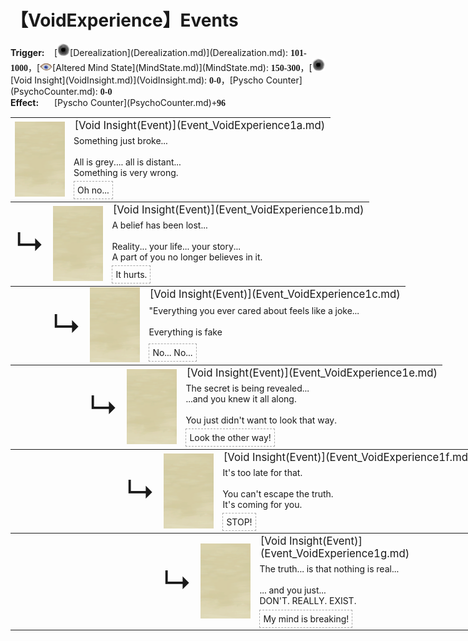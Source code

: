 # 【VoidExperience】Events  
<div style="display: inline-block;width:70px; "><b>Trigger: </b></div>[<div style="width:20px;display:inline-block;text-align:center"><img decoding="async" src="Sprite/VoidState.png" href="a.md" style="max-width:20px;max-height:20px;"></div>[Derealization](Derealization.md)](Derealization.md): <span style="font-family:ui-monospace"><b>101-1000</b></span>，[<div style="width:20px;display:inline-block;text-align:center"><img decoding="async" src="Sprite/MindState.png" href="a.md" style="max-width:20px;max-height:20px;"></div>[Altered Mind State](MindState.md)](MindState.md): <span style="font-family:ui-monospace"><b>150-300</b></span>，[<div style="width:20px;display:inline-block;text-align:center"><img decoding="async" src="Sprite/VoidState.png" href="a.md" style="max-width:20px;max-height:20px;"></div>[Void Insight](VoidInsight.md)](VoidInsight.md): <span style="font-family:ui-monospace"><b>0-0</b></span>，[Pyscho Counter](PsychoCounter.md): <span style="font-family:ui-monospace"><b>0-0</b></span><br><div style="display: inline-block;width:70px; "><b>Effect: </b></div>[Pyscho Counter](PsychoCounter.md)<span style="font-family:ui-monospace"><b>+96</b></span>  
<div class="" style="width:800px;margin-bottom:-15px;"><table><tr style="height:10px"><td rowspan=3 style="width:80px"><div class="gamecard" style="width:80px; height:120px;"><a href="Event_VoidExperience1a.md" style="color:black"><img class="bg" decoding="async" src="Sprite/BG_SandFront.png" href="a.md" style="max-width:80px;max-height:120px;"><img decoding="async" src="Sprite/Void.png" class="cardimageNoBack" style="transform: translate(-50%, 0%) scale(0.23460410557184752);"></a></div></td><td style="font-size: 1.2em">[Void Insight(Event)](Event_VoidExperience1a.md)</td></tr><tr><td>Something just broke...<br><br>All is grey.... all is distant...<br>Something is very wrong.</td></tr><tr><td><div style="display:inline-block"><div style="margin-right:5px;padding:5px;border:1px dashed darkgray;display: inline-block">Oh no...</div></div></td></tr></table></div><div class="" style="width:800px;margin-bottom:-15px;"><table><tr style="height:10px"><td rowspan=3 style="width:45px"><font size=50>↳</font></td><td rowspan=3 style="width:80px"><div class="gamecard" style="width:80px; height:120px;"><a href="Event_VoidExperience1b.md" style="color:black"><img class="bg" decoding="async" src="Sprite/BG_SandFront.png" href="a.md" style="max-width:80px;max-height:120px;"><img decoding="async" src="Sprite/Void.png" class="cardimageNoBack" style="transform: translate(-50%, 0%) scale(0.23460410557184752);"></a></div></td><td style="font-size: 1.2em">[Void Insight(Event)](Event_VoidExperience1b.md)</td></tr><tr><td>A belief has been lost... <br><br>Reality... your life... your story...<br>A part of you no longer believes in it.</td></tr><tr><td><div style="display:inline-block"><div style="margin-right:5px;padding:5px;border:1px dashed darkgray;display: inline-block">It hurts.</div></div></td></tr></table></div><div class="" style="width:800px;margin-bottom:-15px;"><table><tr style="height:10px"><td rowspan=3 style="width:45px"></td><td rowspan=3 style="width:45px"><font size=50>↳</font></td><td rowspan=3 style="width:80px"><div class="gamecard" style="width:80px; height:120px;"><a href="Event_VoidExperience1c.md" style="color:black"><img class="bg" decoding="async" src="Sprite/BG_SandFront.png" href="a.md" style="max-width:80px;max-height:120px;"><img decoding="async" src="Sprite/Void.png" class="cardimageNoBack" style="transform: translate(-50%, 0%) scale(0.23460410557184752);"></a></div></td><td style="font-size: 1.2em">[Void Insight(Event)](Event_VoidExperience1c.md)</td></tr><tr><td>"Everything you ever cared about feels like a joke...<br><br>Everything is fake</td></tr><tr><td><div style="display:inline-block"><div style="margin-right:5px;padding:5px;border:1px dashed darkgray;display: inline-block">No... No...</div></div></td></tr></table></div><div class="" style="width:800px;margin-bottom:-15px;"><table><tr style="height:10px"><td rowspan=3 style="width:45px"></td><td rowspan=3 style="width:45px"></td><td rowspan=3 style="width:45px"><font size=50>↳</font></td><td rowspan=3 style="width:80px"><div class="gamecard" style="width:80px; height:120px;"><a href="Event_VoidExperience1e.md" style="color:black"><img class="bg" decoding="async" src="Sprite/BG_SandFront.png" href="a.md" style="max-width:80px;max-height:120px;"><img decoding="async" src="Sprite/Void.png" class="cardimageNoBack" style="transform: translate(-50%, 0%) scale(0.23460410557184752);"></a></div></td><td style="font-size: 1.2em">[Void Insight(Event)](Event_VoidExperience1e.md)</td></tr><tr><td>The secret is being revealed...<br>...and you knew it all along.<br><br>You just didn't want to look that way.</td></tr><tr><td><div style="display:inline-block"><div style="margin-right:5px;padding:5px;border:1px dashed darkgray;display: inline-block">Look the other way!</div></div></td></tr></table></div><div class="" style="width:800px;margin-bottom:-15px;"><table><tr style="height:10px"><td rowspan=3 style="width:45px"></td><td rowspan=3 style="width:45px"></td><td rowspan=3 style="width:45px"></td><td rowspan=3 style="width:45px"><font size=50>↳</font></td><td rowspan=3 style="width:80px"><div class="gamecard" style="width:80px; height:120px;"><a href="Event_VoidExperience1f.md" style="color:black"><img class="bg" decoding="async" src="Sprite/BG_SandFront.png" href="a.md" style="max-width:80px;max-height:120px;"><img decoding="async" src="Sprite/Void.png" class="cardimageNoBack" style="transform: translate(-50%, 0%) scale(0.23460410557184752);"></a></div></td><td style="font-size: 1.2em">[Void Insight(Event)](Event_VoidExperience1f.md)</td></tr><tr><td>It's too late for that.<br><br>You can't escape the truth.<br>It's coming for you.</td></tr><tr><td><div style="display:inline-block"><div style="margin-right:5px;padding:5px;border:1px dashed darkgray;display: inline-block">STOP!</div></div></td></tr></table></div><div class="" style="width:800px;margin-bottom:-15px;"><table><tr style="height:10px"><td rowspan=3 style="width:45px"></td><td rowspan=3 style="width:45px"></td><td rowspan=3 style="width:45px"></td><td rowspan=3 style="width:45px"></td><td rowspan=3 style="width:45px"><font size=50>↳</font></td><td rowspan=3 style="width:80px"><div class="gamecard" style="width:80px; height:120px;"><a href="Event_VoidExperience1g.md" style="color:black"><img class="bg" decoding="async" src="Sprite/BG_SandFront.png" href="a.md" style="max-width:80px;max-height:120px;"><img decoding="async" src="Sprite/Void.png" class="cardimageNoBack" style="transform: translate(-50%, 0%) scale(0.23460410557184752);"></a></div></td><td style="font-size: 1.2em">[Void Insight(Event)](Event_VoidExperience1g.md)</td></tr><tr><td>The truth... is that nothing is real...<br><br>... and you just...<br>DON'T. REALLY. EXIST.</td></tr><tr><td><div style="display:inline-block"><div style="margin-right:5px;padding:5px;border:1px dashed darkgray;display: inline-block">My mind is breaking!</div></div></td></tr></table></div><hr>  


<script>document.title="VoidExperienceEvents - Card Survival Wiki";</script>